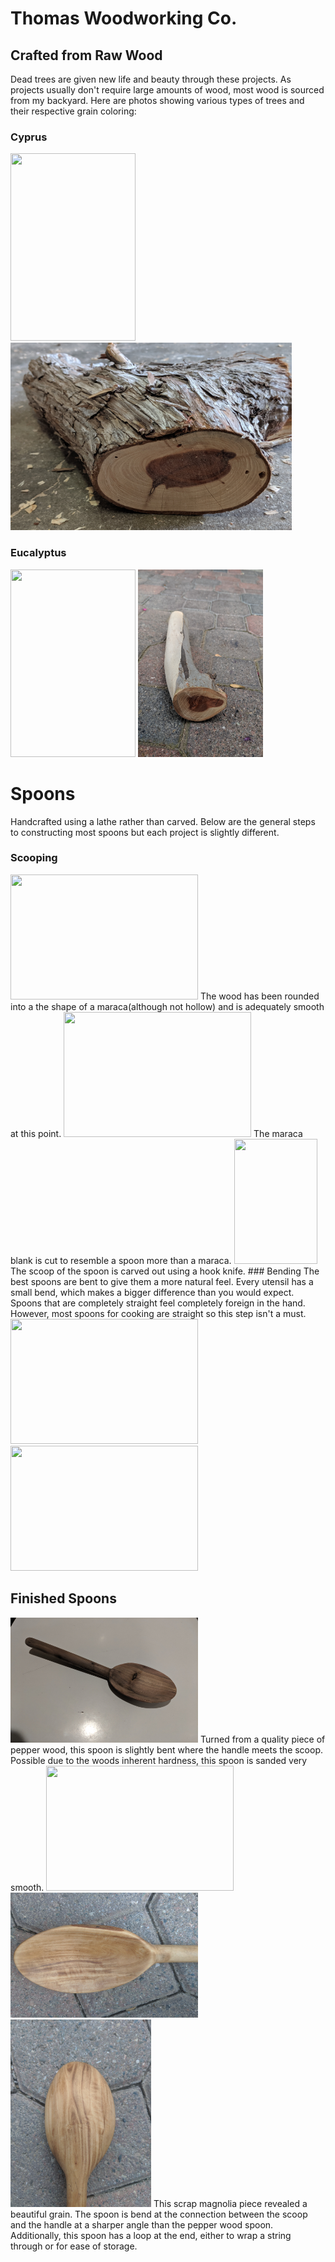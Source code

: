 # Thomas Woodworking Co.

## Crafted from Raw Wood
Dead trees are given new life and beauty through these projects. As projects 
usually don't require large amounts of wood, most wood is sourced from my backyard.
Here are photos showing various types of trees and their respective grain coloring:

### Cyprus

<img src="CyprusTree.jpg" width="200" height="300"> <img src="CyprusWood.jpg" width="450" height="300"> 

### Eucalyptus
<img src="EucalyptusTree.jpg" width="200" height="300"> <img src="EucalyptusWood.jpg" width="200" height="300">

# Spoons
Handcrafted using a lathe rather than carved. Below are the general steps to constructing most spoons but each project is slightly different.

### Scooping
<img src="SpoonBlank1.jpg" width="300" height="200"> 
The wood has been rounded into a the shape of a maraca(although not hollow) and is adequately smooth at this point.
<img src="SpoonBlank2.jpg" width="300" height="200"> 
The maraca blank is cut to resemble a spoon more than a maraca.
<img src="SpoonBlank3.jpg" width="133" height="200">
The scoop of the spoon is carved out using a hook knife.
### Bending
The best spoons are bent to give them a more natural feel. Every utensil has a small bend, which makes a bigger difference than you would expect. Spoons that are completely straight feel completely foreign in the hand. However, most spoons for cooking are straight so this step isn't a must.
<img src="BendingSpoon.jpg" width="300" height="200">
<img src="BentSpoon.jpg" width="300" height="200">


## Finished Spoons
<img src="PepperWoodSpoon.jpg" width="300" height="200">
Turned from a quality piece of pepper wood, this spoon is slightly bent where
the handle meets the scoop. Possible due to the woods inherent hardness, this spoon is
sanded very smooth.
<img src="MagnoliaSpoon.jpg" width="300" height="200">
<img src="MagnoliaSpoonFace.jpg" width="300" height="200">
<img src="MagnoliaSpoonBack.jpg" width="225" height="300">
This scrap magnolia piece revealed a beautiful grain. The spoon is bend at the connection
between the scoop and the handle at a sharper angle than the pepper wood spoon. Additionally, this 
spoon has a loop at the end, either to wrap a string through or for ease of storage.


